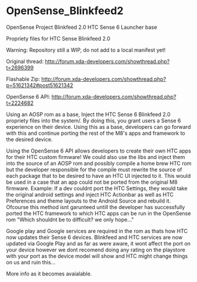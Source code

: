 OpenSense_Blinkfeed2
====================
OpenSense Project
Blinkfeed 2.0
HTC Sense 6 Launcher base


Propriety files for HTC Sense Blinkfeed 2.0

Warning: Repository still a WIP, do not add to a local manifest yet!

Original thread: http://forum.xda-developers.com/showthread.php?t=2696399

Flashable Zip: http://forum.xda-developers.com/showthread.php?p=51621342#post51621342

OpenSense 6 API: http://forum.xda-developers.com/showthread.php?t=2224682

Using an AOSP rom as a base, Inject the HTC Sense 6 Blinkfeed 2.0 propriety files into the system/. By doing this, you grant users a Sense 6 experience on their device. Using this as a base, developers can go forward with this and continue porting the rest of the M8's apps and framework to the desired device. 

Using the OpenSense 6 API allows developers to create their own HTC apps for their HTC custom firmware! We could also use the libs and inject them into the source of an AOSP rom and possibly compile a home brew HTC rom but the developer responsible for the compile must rewrite the source of each package that to be desired to have an HTC UI injected to it. This would be used in a case that an app could not be ported from the original M8 firmware. Example: If a dev couldnt port the HTC Settings, they would take the original android settings and inject HTC Actionbar as well as HTC Preferences and theme layouts to the Android Source and rebuild it. Ofcourse this method isnt garunteed untill the developer has successfully ported the HTC framework to which HTC apps can be run in the OpenSense rom "Which shouldnt be to difficult? we only hope..."

Google play and Google services are required in the rom as thats how HTC now updates their Sense 6 devices. Blinkfeed and HTC services are now updated via Google Play and as far as were aware, it wont affect the port on your device however we dont recomend doing any rating on the playstore with your port as the device model will show and HTC might change things on us and ruin this...

More info as it becomes avaialable.
